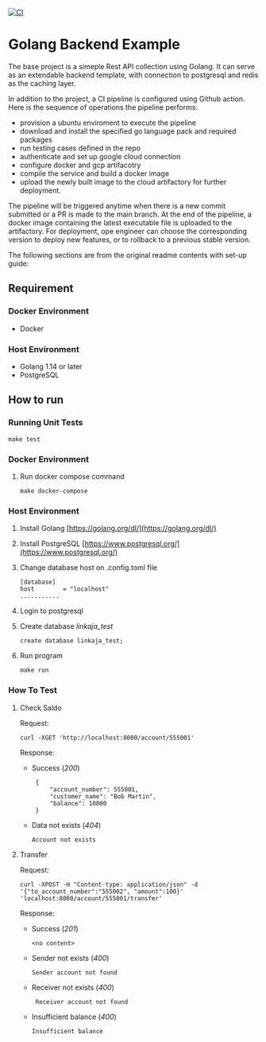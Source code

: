 [![CI](https://github.com/Ftywan/golang-backend-example/actions/workflows/go.yml/badge.svg)](https://github.com/Ftywan/golang-backend-example/actions/workflows/go.yml)
# Golang Backend Example
The base project is a simeple Rest API collection using Golang. It can serve as an extendable backend template, with connection to postgresql and redis as the caching layer. 

In addition to the project, a CI pipeline is configured using Github action. Here is the sequence of operations the pipeline performs:
- provision a ubuntu enviroment to execute the pipeline
- download and install the specified go language pack and required packages
- run testing cases defined in the repo
- authenticate and set up google cloud connection
- configure docker and gcp artifacotry
- compile the service and build a docker image
- upload the newly built image to the cloud artifactory for further deployment.

The pipeline will be triggered anytime when there is a new commit submitted or a PR is made to the main branch. At the end of the pipeline, a docker image containing the latest executable file is uploaded to the artifactory. For deployment, ope engineer can choose the corresponding version to deploy new features, or to rollback to a previous stable version. 


The following sections are from the original readme contents with set-up guide:
## Requirement
### Docker Environment
- Docker 

### Host Environment  
- Golang 1.14 or later
- PostgreSQL

## How to run

### Running Unit Tests
    
```
make test
```

### Docker Environment
1. Run docker compose command
    ```
    make docker-compose
    ```

### Host Environment
1. Install Golang [https://golang.org/dl/](https://golang.org/dl/)
2. Install PostgreSQL [https://www.postgresql.org/](https://www.postgresql.org/)
3. Change database host on .config.toml file
    ```
    [database]
    host        = "localhost"
    ...........
    ```

4. Login to postgresql
5. Create database *linkaja_test*
    ```
    create database linkaja_test;
    ```
6.  Run program
    ```
    make run
    ```   

### How To Test
1. Check Saldo
   
    Request:
   ```
   curl -XGET 'http://localhost:8000/account/555001' 
   ```
   Response:
   * Success (*200*)
       ```
        {
            "account_number": 555001,
            "customer_name": "Bob Martin",
            "balance": 10000
        }
        ```
   * Data not exists (*404*)
       ```
       Account not exists
       ```
     
2. Transfer
   
    Request:
   ```
   curl -XPOST -H "Content-type: application/json" -d '{"to_account_number":"555002", "amount":100}' 'localhost:8000/account/555001/transfer'
   ```
   Response:
   * Success (*201*)
       ```
       <no content>
       ```
   * Sender not exists (*400*)
       ```
       Sender account not found
       ``` 
   * Receiver not exists (*400*)
     ```
      Receiver account not found
      ``` 
   * Insufficient balance (*400*)
     ```
     Insufficient balance
     ```
